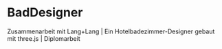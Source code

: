 # BadDesigner
Zusammenarbeit mit Lang+Lang | Ein Hotelbadezimmer-Designer gebaut mit three.js | Diplomarbeit

